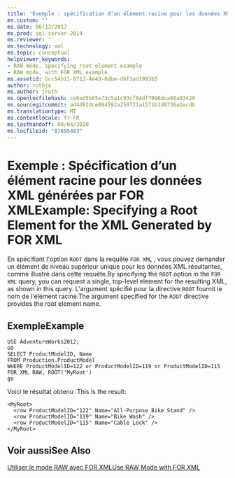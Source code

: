 ```yaml
---
title: 'Exemple : spécification d’un élément racine pour les données XML générées par FOR XML | Microsoft Docs'
ms.custom: ''
ms.date: 06/13/2017
ms.prod: sql-server-2014
ms.reviewer: ''
ms.technology: xml
ms.topic: conceptual
helpviewer_keywords:
- RAW mode, specifying root element example
- RAW mode, with FOR XML example
ms.assetid: bcc54b11-0713-4e43-8dbe-d6f3ad1993b5
author: rothja
ms.author: jroth
ms.openlocfilehash: ce6ed5b65e73c5a1c93cf84df7096dca68a83426
ms.sourcegitcommit: ad4d92dce894592a259721a1571b1d8736abacdb
ms.translationtype: MT
ms.contentlocale: fr-FR
ms.lasthandoff: 08/04/2020
ms.locfileid: "87695483"
---
```

# <a name="example-specifying-a-root-element-for-the-xml-generated-by-for-xml"></a><span data-ttu-id="80472-102">Exemple : Spécification d’un élément racine pour les données XML générées par FOR XML</span><span class="sxs-lookup"><span data-stu-id="80472-102">Example: Specifying a Root Element for the XML Generated by FOR XML</span></span>
  <span data-ttu-id="80472-103">En spécifiant l'option `ROOT` dans la requête `FOR XML` , vous pouvez demander un élément de niveau supérieur unique pour les données XML résultantes, comme illustré dans cette requête.</span><span class="sxs-lookup"><span data-stu-id="80472-103">By specifying the `ROOT` option in the `FOR XML` query, you can request a single, top-level element for the resulting XML, as shown in this query.</span></span> <span data-ttu-id="80472-104">L'argument spécifié pour la directive `ROOT` fournit le nom de l'élément racine.</span><span class="sxs-lookup"><span data-stu-id="80472-104">The argument specified for the `ROOT` directive provides the root element name.</span></span>  
  
## <a name="example"></a><span data-ttu-id="80472-105">Exemple</span><span class="sxs-lookup"><span data-stu-id="80472-105">Example</span></span>  
  
```  
USE AdventureWorks2012;  
GO  
SELECT ProductModelID, Name   
FROM Production.ProductModel  
WHERE ProductModelID=122 or ProductModelID=119 or ProductModelID=115  
FOR XML RAW, ROOT('MyRoot')  
go  
```  
  
 <span data-ttu-id="80472-106">Voici le résultat obtenu :</span><span class="sxs-lookup"><span data-stu-id="80472-106">This is the result:</span></span>  
  
```  
<MyRoot>  
  <row ProductModelID="122" Name="All-Purpose Bike Stand" />  
  <row ProductModelID="119" Name="Bike Wash" />  
  <row ProductModelID="115" Name="Cable Lock" />  
</MyRoot>  
```  
  
## <a name="see-also"></a><span data-ttu-id="80472-107">Voir aussi</span><span class="sxs-lookup"><span data-stu-id="80472-107">See Also</span></span>  
 [<span data-ttu-id="80472-108">Utiliser le mode RAW avec FOR XML</span><span class="sxs-lookup"><span data-stu-id="80472-108">Use RAW Mode with FOR XML</span></span>](use-raw-mode-with-for-xml.md)  
  
  
